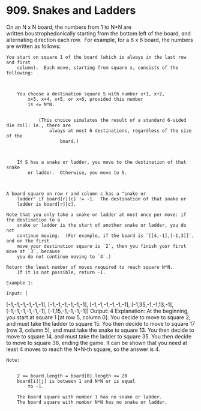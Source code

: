 # 909. Snakes and Ladders

On an N x N board, the numbers from 1 to N*N are
        written boustrophedonically starting from the bottom left of
            the board, and alternating direction each row.  For example, for a 6 x 6
        board, the numbers are written as follows:

    

    You start on square 1 of the board (which is always in the last row and first
        column).  Each move, starting from square x, consists of the following:
    

    
        You choose a destination square S with number x+1, x+2,
            x+3, x+4, x+5, or x+6, provided this number
            is <= N*N.

            
                (This choice simulates the result of a standard 6-sided die roll: ie., there are
                    always at most 6 destinations, regardless of the size of the
                        board.)
                
            
        
        If S has a snake or ladder, you move to the destination of that snake
            or ladder.  Otherwise, you move to S.
        
    

    A board square on row r and column c has a "snake or
        ladder" if board[r][c] != -1.  The destination of that snake or
        ladder is board[r][c].

    Note that you only take a snake or ladder at most once per move: if the destination to a
        snake or ladder is the start of another snake or ladder, you do not
        continue moving.  (For example, if the board is `[[4,-1],[-1,3]]`, and on the first
        move your destination square is `2`, then you finish your first move at `3`, because
        you do not continue moving to `4`.)

    Return the least number of moves required to reach square N*N. 
        If it is not possible, return -1.

    Example 1:

    Input: [
[-1,-1,-1,-1,-1,-1],
[-1,-1,-1,-1,-1,-1],
[-1,-1,-1,-1,-1,-1],
[-1,35,-1,-1,13,-1],
[-1,-1,-1,-1,-1,-1],
[-1,15,-1,-1,-1,-1]]
Output: 4
Explanation: 
At the beginning, you start at square 1 [at row 5, column 0].
You decide to move to square 2, and must take the ladder to square 15.
You then decide to move to square 17 (row 3, column 5), and must take the snake to square 13.
You then decide to move to square 14, and must take the ladder to square 35.
You then decide to move to square 36, ending the game.
It can be shown that you need at least 4 moves to reach the N*N-th square, so the answer is 4.

    Note:

    
        2 <= board.length = board[0].length <= 20
        board[i][j] is between 1 and N*N or is equal
            to -1.
        
        The board square with number 1 has no snake or ladder.
        The board square with number N*N has no snake or ladder.